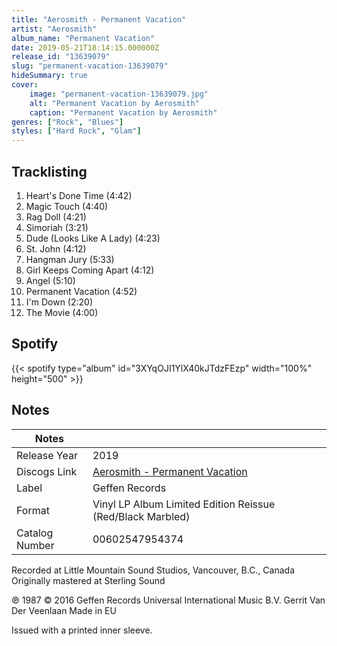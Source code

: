 ```yaml
---
title: "Aerosmith - Permanent Vacation"
artist: "Aerosmith"
album_name: "Permanent Vacation"
date: 2019-05-21T18:14:15.000000Z
release_id: "13639079"
slug: "permanent-vacation-13639079"
hideSummary: true
cover:
    image: "permanent-vacation-13639079.jpg"
    alt: "Permanent Vacation by Aerosmith"
    caption: "Permanent Vacation by Aerosmith"
genres: ["Rock", "Blues"]
styles: ["Hard Rock", "Glam"]
---
```


## Tracklisting
1. Heart's Done Time (4:42)
2. Magic Touch (4:40)
3. Rag Doll (4:21)
4. Simoriah (3:21)
5. Dude (Looks Like A Lady) (4:23)
6. St. John (4:12)
7. Hangman Jury (5:33)
8. Girl Keeps Coming Apart (4:12)
9. Angel (5:10)
10. Permanent Vacation (4:52)
11. I'm Down (2:20)
12. The Movie (4:00)


## Spotify
{{< spotify type="album" id="3XYqOJI1YlX40kJTdzFEzp" width="100%" height="500" >}}



## Notes
| Notes          |             |
| ---------------| ----------- |
| Release Year   | 2019 |
| Discogs Link   | [Aerosmith - Permanent Vacation](https://www.discogs.com/release/13639079-Aerosmith-Permanent-Vacation) |
| Label          | Geffen Records |
| Format         | Vinyl LP Album Limited Edition Reissue (Red/Black Marbled) |
| Catalog Number | 00602547954374 |

Recorded at Little Mountain Sound Studios, Vancouver, B.C., Canada
Originally mastered at Sterling Sound

℗ 1987 © 2016 Geffen Records
Universal International Music B.V. Gerrit Van Der Veenlaan
Made in EU

Issued with a printed inner sleeve.

